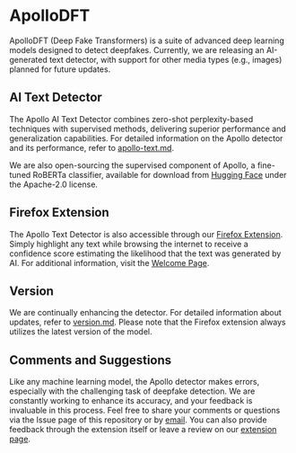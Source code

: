 # ApolloDFT  

ApolloDFT (Deep Fake Transformers) is a suite of advanced deep learning models designed to detect deepfakes. Currently, we are releasing an AI-generated text detector, with support for other media types (e.g., images) planned for future updates.  

## AI Text Detector  
The Apollo AI Text Detector combines zero-shot perplexity-based techniques with supervised methods, delivering superior performance and generalization capabilities. For detailed information on the Apollo detector and its performance, refer to [apollo-text.md](apollo-text.md).  

We are also open-sourcing the supervised component of Apollo, a fine-tuned RoBERTa classifier, available for download from [Hugging Face](https://huggingface.co/fakespot-ai/roberta-base-ai-text-detection-v1) under the Apache-2.0 license.  

## Firefox Extension  
The Apollo Text Detector is also accessible through our [Firefox Extension](https://addons.mozilla.org/en-US/firefox/addon/deep-fake-detector/). Simply highlight any text while browsing the internet to receive a confidence score estimating the likelihood that the text was generated by AI. For additional information, visit the [Welcome Page](https://www.fakespot.com/dfd).  

## Version  
We are continually enhancing the detector. For detailed information about updates, refer to [version.md](version.md). Please note that the Firefox extension always utilizes the latest version of the model.  

## Comments and Suggestions  
Like any machine learning model, the Apollo detector makes errors, especially with the challenging task of deepfake detection. We are constantly working to enhance its accuracy, and your feedback is invaluable in this process. Feel free to share your comments or questions via the Issue page of this repository or by [email](mailto:contact@fakespot.com). You can also provide feedback through the extension itself or leave a review on our [extension page](https://addons.mozilla.org/en-US/firefox/addon/deep-fake-detector/).  
